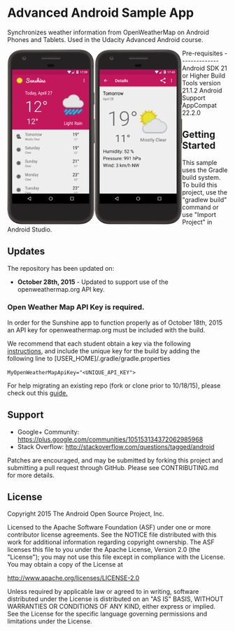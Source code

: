 Advanced Android Sample App
===================================

Synchronizes weather information from OpenWeatherMap on Android Phones and Tablets. Used in the Udacity Advanced Android course.

<img src="device-2017-04-27-174344.png" width="200" height="400" align="left"/>
<img src="device-2017-04-27-174537.png" width="200" height="400" align="left"/>
Pre-requisites
--------------
Android SDK 21 or Higher
Build Tools version 21.1.2
Android Support AppCompat 22.2.0

Getting Started
---------------
This sample uses the Gradle build system.  To build this project, use the
"gradlew build" command or use "Import Project" in Android Studio.

Updates
---------------
The repository has been updated on:

* **October 28th, 2015** - Updated to support use of the openweathermap.org API key.

### Open Weather Map API Key is required.

In order for the Sunshine app to function properly as of October 18th, 2015 an API key for openweathermap.org must be included with the build.

We recommend that each student obtain a key via the following [instructions](http://openweathermap.org/appid#use), and include the unique key for the build by adding the following line to [USER_HOME]/.gradle/gradle.properties

`MyOpenWeatherMapApiKey="<UNIQUE_API_KEY">`

For help migrating an existing repo (fork or clone prior to 10/18/15), please check out this [guide.](https://docs.google.com/document/d/1e8LXahedBlCW1_dp_FyvQ3ugUAwUBJDuJCoKf3tgNVs/pub?embedded=true) 

Support
-------

- Google+ Community: https://plus.google.com/communities/105153134372062985968
- Stack Overflow: http://stackoverflow.com/questions/tagged/android

Patches are encouraged, and may be submitted by forking this project and
submitting a pull request through GitHub. Please see CONTRIBUTING.md for more details.

License
-------
Copyright 2015 The Android Open Source Project, Inc.

Licensed to the Apache Software Foundation (ASF) under one or more contributor
license agreements.  See the NOTICE file distributed with this work for
additional information regarding copyright ownership.  The ASF licenses this
file to you under the Apache License, Version 2.0 (the "License"); you may not
use this file except in compliance with the License.  You may obtain a copy of
the License at

http://www.apache.org/licenses/LICENSE-2.0

Unless required by applicable law or agreed to in writing, software
distributed under the License is distributed on an "AS IS" BASIS, WITHOUT
WARRANTIES OR CONDITIONS OF ANY KIND, either express or implied.  See the
License for the specific language governing permissions and limitations under
the License.

